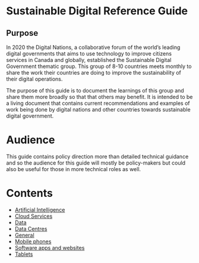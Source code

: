 # Sustainable Digital Reference Guide

## Purpose
In 2020 the Digital Nations, a collaborative forum of the world’s leading digital governments that aims to use technology to improve citizens services in Canada and globally, established the Sustainable Digital Government thematic group. This group of 8-10 countries meets monthly to share the work their countries are doing to improve the sustainability of their digital operations.

The purpose of this guide is to document the learnings of this group and share them more broadly so that that others may benefit. It is intended to be a living document that contains current recommendations and examples of work being done by digital nations and other countries towards sustainable digital government.

# Audience
This guide contains policy direction more than detailed technical guidance and so the audience for this guide will mostly be policy-makers but could also be useful for those in more technical roles as well. 

# Contents
* [Artificial Intelligence](artificial-intelligence.md)
* [Cloud Services](cloud-services.md)
* [Data](data.md)
* [Data Centres](data-centres.md)
* [General](general.md)
* [Mobile phones](mobile-phones.md)
* [Software apps and websites](software-apps-and-websites.md)
* [Tablets](tablets.md)

